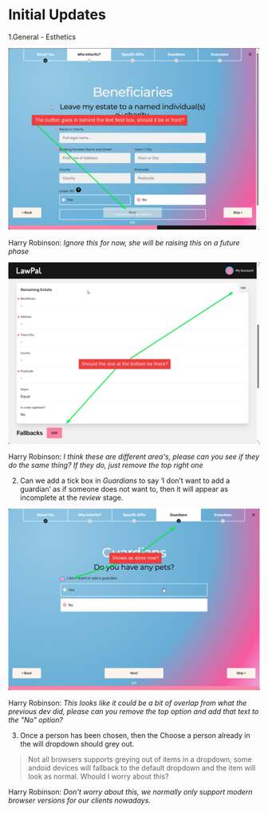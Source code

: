 # Initial Updates

1.General - Esthetics
   
![general1.png](./img/general1.png)

Harry Robinson:  *Ignore this for now, she will be raising this on a future phase*

![general2.png](./img/general2.png)

Harry Robinson:  *I think these are different area's, please can you see if they do the same thing? If they do, just remove the top right one*

2. Can we add a tick box in *Guardians* to say ‘I don’t want to add a guardian’ as if someone does not want to, then it will appear as incomplete at the *review* stage.

![guardians1.jpg](./img/guardians1.jpg)

Harry Robinson: *This looks like it could be a bit of overlap from what the previous dev did, please can you remove the top option and add that text to the "No" option?*


3. Once a person has been chosen, then the Choose a person already in the will dropdown should grey out.

> Not all browsers supports greying out of items in a dropdown, some andoid devices will fallback to the default dropdown and the item will look as normal.  Whould I worry about this?

Harry Robinson: *Don't worry about this, we normally only support modern browser versions for our clients nowadays.*